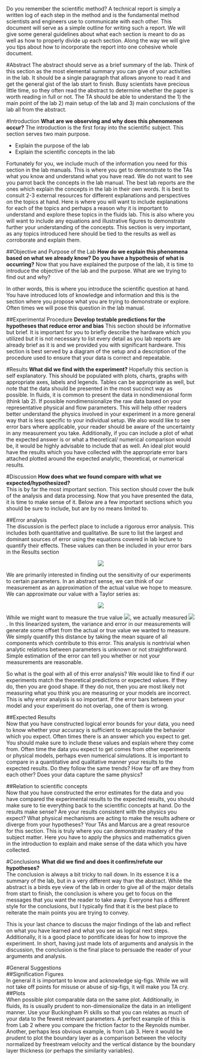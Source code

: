 Do you remember the scientific method? A technical report is simply a written log of each step in the method and is the fundamental method scientists and engineers use to communicate with each other. This document will serve as a simple outline for writing such a report. We will give some general guidelines about what each section is meant to do as well as how to properly divide up each section. Along the way we will give you tips about how to incorporate the report into one cohesive whole document.

#Abstract
The abstract should serve as a brief summary of the lab. Think of this section as the most elemental summary you can give of your activities in the lab. It should be a single paragraph that allows anyone to read it and get the general gist of the lab start to finish. Busy scientists have precious little time, so they often read the abstract to determine whether the paper is worth reading in full or not. The TA should be able to understand the 1) the main point of the lab 2) main setup of the lab and 3) main conclusions of the lab all from the abstract.  

#Introduction
**What are we observing and why does this phenomenon occur?**
The introduction is the first foray into the scientific subject. This section serves two main purpose.

- Explain the purpose of the lab
- Explain the scientific concepts in the lab  

Fortunately for you, we include much of the information you need for this section in the lab manuals. This is where you get to demonstrate to the TAs what you know and understand what you have read. We do not want to see you parrot back the concepts in the lab manual. The best lab reports are the ones which explain the concepts in the lab in their own words. It is best to consult 2-3 external resources for different explanations and perspectives on the topics at hand. Here is where you will want to include explanations for each of the topics and perhaps a reason why it is important to understand and explore these topics in the fluids lab. This is also where you will want to include any equations and illustrative figures to demonstrate further your understanding of the concepts. This section is very important, as any topics introduced here should be tied to the results as well as corroborate and explain them.  

##Objective and Purpose of the Lab
**How do we explain this phenomena based on what we already know? Do you have a hypothesis of what is occurring?**
Now that you have explained the purpose of the lab, it is time to introduce the objective of the lab and the purpose. What are we trying to find out and why?

In other words, this is where you introduce the scientific question at hand. You have introduced lots of knowledge and information and this is the section where you propose what you are trying to demonstrate or explore. Often times we will pose this question in the lab manual.

##Experimental Procedure 
**Develop testable predictions for the hypotheses that reduce error and bias**
This section should be informative but brief. It is important for you to briefly describe the hardware which you utilized but it is not necessary to list every detail as you lab reports are already brief as it is and we provided you with significant hardware. This section is best served by a diagram of the setup and a description of the procedure used to ensure that your data is correct and repeatable. 

#Results 
**What did we find with the experiment?** 
Hopefully this section is self explanatory. This should be populated with plots, charts, graphs with appropriate axes, labels and legends. Tables can be appropriate as well, but note that the data should be presented in the most succinct way as possible. In fluids, it is common to present the data in nondimensional form (think lab 2).  If possible nondimensionalize the raw data based on your representative physical and flow parameters. This will help other readers better understand the physics involved in your experiment in a more general way that is less specific to your individual setup. We also would like to see error bars where applicable, your reader should be aware of the uncertainty in any measurement you take. Additionally, if you can include a plot of what the expected answer is or what a theoretical/ numerical comparison would be, it would be highly advisable to include that as well. An ideal plot would have the results which you have collected with the appropriate error bars attached plotted around the expected analytic, theoretical, or numerical results.  

#Discussion
**How does what we found compare with what we expected/hypothesized?**  
This is by far the most important section. This section should cover the bulk of the analysis and data processing. Now that you have presented the data, it is time to make sense of it. Below are a few important sections which you should be sure to include, but are by no means limited to.

##Error analysis  
The discussion is the perfect place to include a rigorous error analysis. This includes both quantitative and qualitative. Be sure to list the largest and dominant sources of error using the equations covered in lab lecture to quantify their effects. These values can then be included in your error bars in the Results section  

<p align="center">
<img src="https://github.com/d008/MAE224/blob/master/equations/tech_rep_error1.png">  
</p>

We are primarily interested in finding out the sensitivity of our experiments to certain parameters. In an abstract sense, we can think of our measurement as an approximation of the actual value we hope to measure. We can approximate our value with a Taylor series as: 

<p align="center">
<img src="https://github.com/d008/MAE224/blob/master/equations/tech_rep_error2.png" >  
</p>

While we might want to measure the true value ![](https://github.com/d008/MAE224/blob/master/equations/tech_rep_error3.png), we actually measured ![](https://github.com/d008/MAE224/blob/master/equations/tech_rep_error4.png). In this linearized system, the variance and error in our measurements will generate some offset from the actual or true value we wanted to measure. We simply quantify this distance by taking the mean square of all components which contribute to this error. This analysis is nontrivial when analytic relations between parameters is unknown or not straightforward. Simple estimation of the error can tell you whether or not your measurements are reasonable.

So what is the goal with all of this error analysis? We would like to find if our experiments match the theoretical predictions or expected values. If they do, then you are good shape. If they do not, then you are most likely not measuring what you think you are measuring or your models are incorrect. This is why error analysis is so important. If the error bars between your model and your experiment do not overlap, one of them is wrong. 

##Expected Results  
Now that you have constructed logical error bounds for your data, you need to know whether your accuracy is sufficient to encapsulate the behavior which you expect. Often times there is an answer which you expect to get. You should make sure to include these values and explain where they come from. Often time the data you expect to get comes from other experiments or physical models, perhaps even numerical simulations. It is important to compare in a quantitative and qualitative manner your results to the expected results. Do they follow the same trends? How far off are they from each other? Does your data capture the same physics?  

##Relation to scientific concepts  
Now that you have constructed the error estimates for the data and you have compared the experimental results to the expected results, you should make sure to tie everything back to the scientific concepts at hand. Do the results make sense? Are your results consistent with the physics you expect? What physical mechanisms are acting to make the results adhere or diverge from your hypotheses? Your TAs and Marcus are a great resource for this section. This is truly where you can demonstrate mastery of the subject matter. Here you have to apply the physics and mathematics given in the introduction to explain and make sense of the data which you have collected.   

#Conclusions
**What did we find and does it confirm/refute our hypotheses?**  
The conclusion is always a bit tricky to nail down. In its essence it is a summary of the lab, but in a very different way than the abstract. While the abstract is a birds eye view of the lab in order to give all of the major details from start to finish, the conclusion is where you get to focus on the messages that you want the reader to take away. Everyone has a different style for the conclusions, but I typically find that it is the best place to reiterate the main points you are trying to convey.  

This is your last chance to discuss the major findings of the lab and reflect on what you have learned and what you see as logical next steps. Additionally, it is a good place to pontificate ideas for how to improve the experiment. In short, having just made lots of arguments and analysis in the discussion, the conclusion is the final place to persuade the reader of your arguments and analysis.  

#General Suggestions  
##Signification Figures  
In general it is important to know and acknowledge sig-figs. While we will not take off points for misuse or abuse of sig-figs, it will make you TA cry.  
##Plots  
When possible plot comparable data on the same plot. Additionally, in fluids, its is usually prudent to non-dimensionalize the data in an intelligent manner. Use your Buckingham Pi skills so that you can relates as much of your data to the fewest relevant parameters. A perfect example of this is from Lab 2 where you compare the friction factor to the Reynolds number. Another, perhaps less obvious example, is from Lab 3. Here it would be prudent to plot the boundary layer as a comparison between the velocity normalized by freestream velocity and the vertical distance by the boundary layer thickness (or perhaps the similarity variables).  
